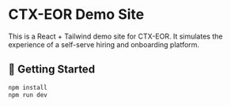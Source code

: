 # CTX-EOR Demo Site

This is a React + Tailwind demo site for CTX-EOR. It simulates the experience of a self-serve hiring and onboarding platform.

## 🚀 Getting Started

```bash
npm install
npm run dev

